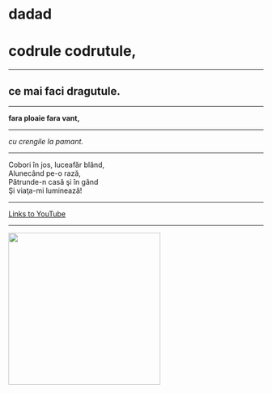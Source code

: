 # dadad
<!DOCTYPE html>
<html lang="en">
  <head>
    <title>Homework</title>
  </head>
  <body>
    <h1>codrule codrutule,</h1>
    <hr>
    <h2>ce mai faci dragutule.</h2>
    <hr>
    <b>fara ploaie fara vant,</b>
    <hr>
    <i>cu crengile la pamant.</i>
    <hr>
    <p>
      Cobori în jos, luceafăr blând,<br />
  Alunecând pe-o rază,<br />
  Pătrunde-n casă şi în gând<br />
  Şi viaţa-mi luminează!<br />
    </p>
    <hr>
    <a href = "https://www.youtube.com"> Links to YouTube </a>
    <hr>
    <img src = "https://www.google.com/url?sa=i&url=https%3A%2F%2Fm.radiochisinau.md%2Fmaluri-de-prut-efigia-lui-mihai-eminescu-din-onesti-o-poezie-cu-mereu-alte-si-alte-intelesuri---44236.html&psig=AOvVaw1CnctMa0rvlMU5lFoD-yae&ust=1697562735173000&source=images&cd=vfe&opi=89978449&ved=0CBEQjRxqFwoTCKim4I-I-4EDFQAAAAAdAAAAABAR" height = "300px" width = "300px">
  </body>
</html>
